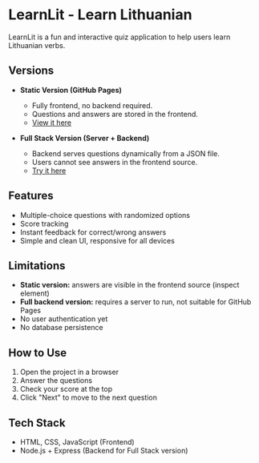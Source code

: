 # LearnLit - Learn Lithuanian

LearnLit is a fun and interactive quiz application to help users learn Lithuanian verbs.

## Versions

- **Static Version (GitHub Pages)**  
  - Fully frontend, no backend required.  
  - Questions and answers are stored in the frontend.  
  - [View it here](https://suzanebajester.github.io/LearnLit/)

- **Full Stack Version (Server + Backend)**  
  - Backend serves questions dynamically from a JSON file.  
  - Users cannot see answers in the frontend source.  
  - [Try it here](https://render.com/)

## Features

- Multiple-choice questions with randomized options  
- Score tracking  
- Instant feedback for correct/wrong answers  
- Simple and clean UI, responsive for all devices

## Limitations

- **Static version:** answers are visible in the frontend source (inspect element)  
- **Full backend version:** requires a server to run, not suitable for GitHub Pages  
- No user authentication yet  
- No database persistence

## How to Use

1. Open the project in a browser  
2. Answer the questions  
3. Check your score at the top  
4. Click "Next" to move to the next question

## Tech Stack

- HTML, CSS, JavaScript (Frontend)  
- Node.js + Express (Backend for Full Stack version)  
